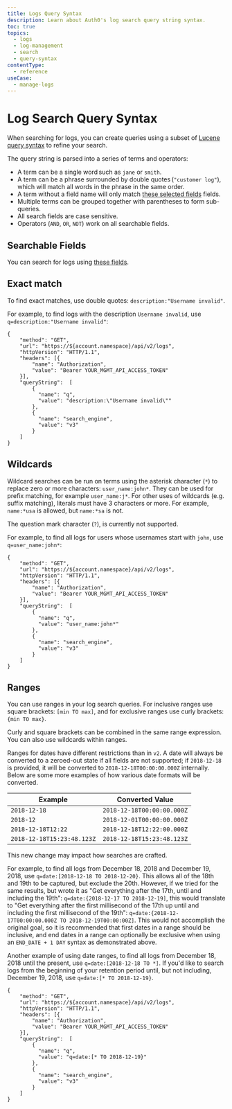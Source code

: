 ```yaml
---
title: Logs Query Syntax
description: Learn about Auth0's log search query string syntax.
toc: true
topics:
  - logs
  - log-management
  - search
  - query-syntax
contentType:
  - reference
useCase:
  - manage-logs
---
```


# Log Search Query Syntax

When searching for logs, you can create queries using a subset of [Lucene query syntax](http://www.lucenetutorial.com/lucene-query-syntax.html) to refine your search.

The query string is parsed into a series of terms and operators:

* A term can be a single word such as `jane` or `smith`.
* A term can be a phrase surrounded by double quotes (`"customer log"`), which will match all words in the phrase in the same order.
* A term without a field name will only match [these selected fields](/logs/v3#fields-searchable-against-bare-terms) fields.
* Multiple terms can be grouped together with parentheses to form sub-queries.
* All search fields are case sensitive.
* Operators (`AND`, `OR`, `NOT`) work on all searchable fields.

## Searchable Fields

You can search for logs using [these fields](/logs/v3#searchable-fields).

## Exact match

To find exact matches, use double quotes: `description:"Username invalid"`.

For example, to find logs with the description `Username invalid`, use `q=description:"Username invalid"`:

```har
{
    "method": "GET",
    "url": "https://${account.namespace}/api/v2/logs",
    "httpVersion": "HTTP/1.1",
    "headers": [{
        "name": "Authorization",
        "value": "Bearer YOUR_MGMT_API_ACCESS_TOKEN"
    }],
    "queryString":  [
        {
          "name": "q",
          "value": "description:\"Username invalid\""
        },
        {
          "name": "search_engine",
          "value": "v3"
        }
    ]
}
```

## Wildcards

Wildcard searches can be run on terms using the asterisk character (`*`) to replace zero or more characters: `user_name:john*`. They can be used for prefix matching, for example `user_name:j*`. For other uses of wildcards (e.g. suffix matching), literals must have 3 characters or more. For example, `name:*usa` is allowed, but `name:*sa` is not.

The question mark character (`?`), is currently not supported.

For example, to find all logs for users whose usernames start with `john`, use `q=user_name:john*`:

```har
{
    "method": "GET",
    "url": "https://${account.namespace}/api/v2/logs",
    "httpVersion": "HTTP/1.1",
    "headers": [{
        "name": "Authorization",
        "value": "Bearer YOUR_MGMT_API_ACCESS_TOKEN"
    }],
    "queryString":  [
        {
          "name": "q",
          "value": "user_name:john*"
        },
        {
          "name": "search_engine",
          "value": "v3"
        }
    ]
}
```

## Ranges

You can use ranges in your log search queries. For inclusive ranges use square brackets: `[min TO max]`, and for exclusive ranges use curly brackets: `{min TO max}`.

Curly and square brackets can be combined in the same range expression. You can also use wildcards within ranges.

Ranges for dates have different restrictions than in `v2`. A date will always be converted to a zeroed-out state if all fields are not supported; if `2018-12-18` is provided, it will be converted to `2018-12-18T00:00:00.000Z` internally. Below are some more examples of how various date formats will be converted.

Example | Converted Value
--------|----------------
`2018-12-18` | `2018-12-18T00:00:00.000Z`
`2018-12` | `2018-12-01T00:00:00.000Z`
`2018-12-18T12:22` | `2018-12-18T12:22:00.000Z`
`2018-12-18T15:23:48.123Z` | `2018-12-18T15:23:48.123Z`

This new change may impact how searches are crafted.

For example, to find all logs from December 18, 2018 and December 19, 2018, use `q=date:[2018-12-18 TO 2018-12-20}`. This allows all of the 18th and 19th to be captured, but exclude the 20th.
However, if we tried for the same results, but wrote it as "Get everything after the 17th, until and including the 19th": `q=date:{2018-12-17 TO 2018-12-19]`, this would translate to "Get everything after the first millisecond of the 17th up until and including the first millisecond of the 19th": `q=date:{2018-12-17T00:00:00.000Z TO 2018-12-19T00:00:00Z]`. This would not accomplish the original goal, so it is recommended that first dates in a range should be inclusive, and end dates in a range can optionally be exclusive when using an `END_DATE + 1 DAY` syntax as demonstrated above.

Another example of using date ranges, to find all logs from December 18, 2018 until the present, use `q=date:[2018-12-18 TO *]`.
If you'd like to search logs from the beginning of your retention period until, but not including, December 19, 2018, use `q=date:[* TO 2018-12-19}`.

```har
{
    "method": "GET",
    "url": "https://${account.namespace}/api/v2/logs",
    "httpVersion": "HTTP/1.1",
    "headers": [{
        "name": "Authorization",
        "value": "Bearer YOUR_MGMT_API_ACCESS_TOKEN"
    }],
    "queryString":  [
        {
          "name": "q",
          "value": "q=date:[* TO 2018-12-19}"
        },
        {
          "name": "search_engine",
          "value": "v3"
        }
    ]
}
```
